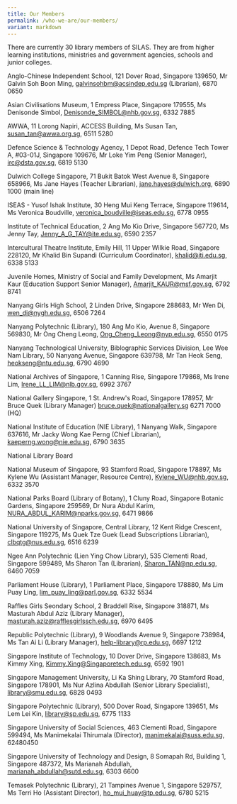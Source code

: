 ```yaml
---
title: Our Members
permalink: /who-we-are/our-members/
variant: markdown
---
```

There are currently 30 library members of SILAS. They are from higher learning institutions, ministries and government agencies, schools and junior colleges.


Anglo-Chinese Independent School,
121 Dover Road, Singapore 139650,
Mr Galvin Soh Boon Ming,
galvinsohbm@acsindep.edu.sg (Librarian),
6870 0650

Asian Civilisations Museum, 
1 Empress Place, Singapore 179555,
Ms Denisonde Simbol,
Denisonde_SIMBOL@nhb.gov.sg, 
6332 7885

AWWA,
11 Lorong Napiri, ACCESS Building,
Ms Susan Tan,
susan_tan@awwa.org.sg, 
6511 5280

Defence Science & Technology Agency, 1 Depot Road, Defence Tech Tower A, #03-01J, Singapore 109676,
Mr Loke Yim Peng (Senior Manager),
irc@dsta.gov.sg, 
6819 5130

Dulwich College Singapore,
71 Bukit Batok West Avenue 8,
Singapore 658966,
Ms Jane Hayes (Teacher Librarian),
jane.hayes@dulwich.org,
6890 1000 (main line)

ISEAS - Yusof Ishak Institute,
30 Heng Mui Keng Terrace, Singapore 119614, 
Ms Veronica Boudville,
veronica_boudville@iseas.edu.sg,
6778 0955

Institute of Technical Education, 
2 Ang Mo Kio Drive, Singapore 567720,
Ms Jenny Tay,
Jenny_A_G_TAY@ite.edu.sg,
6590 2357

Intercultural Theatre Institute, 
Emily Hill, 11 Upper Wilkie Road, Singapore 228120, 
Mr Khalid Bin Supandi (Curriculum Coordinator),
khalid@iti.edu.sg,
6338 5133

Juvenile Homes,
Ministry of Social and Family Development, 
Ms Amarjit Kaur (Education Support Senior Manager),
Amarjit_KAUR@msf.gov.sg,
6792 8741

Nanyang Girls High School, 
2 Linden Drive, Singapore 288683, 
Mr Wen Di,
wen_di@nygh.edu.sg,
6506 7264

Nanyang Polytechnic (Library), 
180 Ang Mo Kio, Avenue 8, Singapore 569830, 
Mr Ong Cheng Leong,
Ong_Cheng_Leong@nyp.edu.sg,
6550 0175

Nanyang Technological University,
Biblographic Services Division, Lee Wee Nam Library, 
50 Nanyang Avenue, Singapore 639798,
Mr Tan Heok Seng,
heokseng@ntu.edu.sg,
6790 4690

National Archives of Singapore, 
1 Canning Rise, Singapore 179868, 
Ms Irene Lim,
Irene_LL_LIM@nlb.gov.sg,
6992 3767

National Gallery Singapore, 
1 St. Andrew's Road, Singapore 178957, 
Mr Bruce Quek (Library Manager)
bruce.quek@nationalgallery.sg
6271 7000 (HQ)

National Institute of Education (NIE Library),
1 Nanyang Walk, Singapore 637616, 
Mr Jacky Wong Kae Perng (Chief Librarian),
kaeperng.wong@nie.edu.sg, 
6790 3635

National Library Board

National Museum of Singapore,
93 Stamford Road, Singapore 178897, 
Ms Kylene Wu (Assistant Manager, Resource Centre),
Kylene_WU@nhb.gov.sg,
6332 3570

National Parks Board (Library of Botany), 
1 Cluny Road, Singapore Botanic Gardens, 
Singapore 259569,
Dr Nura Abdul Karim,
NURA_ABDUL_KARIM@nparks.gov.sg,
6471 9866

National University of Singapore, 
Central Library, 12 Kent Ridge Crescent, 
Singapore 119275, 
Ms Quek Tze Guek (Lead Subscriptions Librarian),
clbqtg@nus.edu.sg,
6516 6239

Ngee Ann Polytechnic (Lien Ying Chow Library), 
535 Clementi Road, Singapore 599489, 
Ms Sharon Tan (Librarian),
Sharon_TAN@np.edu.sg, 
6460 7059

Parliament House (Library), 
1 Parliament Place, Singapore 178880,
Ms Lim Puay Ling,
lim_puay_ling@parl.gov.sg, 
6332 5534

Raffles Girls Seondary School,
2 Braddell Rise, Singapore 318871,
Ms Masturah Abdul Aziz (Library Manager), masturah.aziz@rafflesgirlssch.edu.sg,
6970 6495

Republic Polytechnic (Library), 
9 Woodlands Avenue 9, Singapore 738984, 
Ms Tan Ai Li (Library Manager),
help-library@rp.edu.sg, 
6697 1212

Singapore Institute of Technology, 
10 Dover Drive, Singapore 138683, 
Ms Kimmy Xing,
Kimmy.Xing@Singaporetech.edu.sg,
6592 1901

Singapore Management University, 
Li Ka Shing Library, 70 Stamford Road, 
Singapore 178901, 
Ms Nur Azlina Abdullah (Senior Library Specialist),
library@smu.edu.sg,
6828 0493

Singapore Polytechnic (Library), 
500 Dover Road, Singapore 139651,
Ms Lem Lei Kin,
library@sp.edu.sg, 
6775 1133

Singapore University of Social Sciences, 
463 Clementi Road, Singapore 599494, 
Ms Manimekalai Thirumala (Director),
manimekalai@suss.edu.sg, 
62480450
 
Singapore University of Technology and Design, 
8 Somapah Rd, Building 1, Singapore 487372, 
Ms Marianah Abdullah,
marianah_abdullah@sutd.edu.sg,
6303 6600

Temasek Polytechnic (Library),
21 Tampines Avenue 1, Singapore 529757, 
Ms Terri Ho (Assistant Director),
ho_mui_huay@tp.edu.sg, 
6780 5215